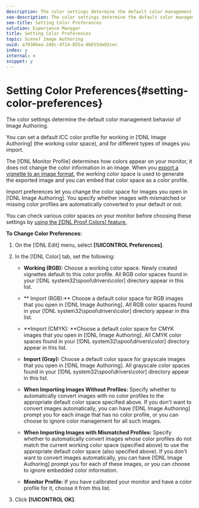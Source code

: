 ```yaml
---
description: The color settings determine the default color management behavior of Image Authoring.
seo-description: The color settings determine the default color management behavior of Image Authoring.
seo-title: Setting Color Preferences
solution: Experience Manager
title: Setting Color Preferences
topic: Scene7 Image Authoring
uuid: a7030bea-249c-4f24-855a-0b655de02cec
index: y
internal: n
snippet: y
---
```


# Setting Color Preferences{#setting-color-preferences}

The color settings determine the default color management behavior of Image Authoring.

You can set a default ICC color profile for working in [!DNL Image Authoring] (the working color space), and for different types of images you import.

The [!DNL Monitor Profile] determines how colors appear on your monitor, it does not change the color information in an image. When you [export a vignette to an image format](../c-vat-vign-img-rend/t-vat-exp-vign-img-file.md#task-18c83bf6c1ff4c879fc87939835c3e44), the working color space is used to generate the exported image and you can embed that color space as a color profile.

Import preferences let you change the color space for images you open in [!DNL Image Authoring]. You specify whether images with mismatched or missing color profiles are automatically converted to your default or not.

You can check various color spaces on your monitor before choosing these settings by [using the [!DNL Proof Colors] feature.](../c-vat-gs/c-vat-abt-color-mgmt/c-vat-abt-color-mgmt.md#concept-2a2d355fd8e841ca95a926397aed4cab)

**To Change Color Preferences:** 

1. On the [!DNL Edit] menu, select **[!UICONTROL Preferences]**.
1. In the [!DNL Color] tab, set the following:

    * **Working (RGB):** Choose a working color space. Newly created vignettes default to this color profile. All RGB color spaces found in your [!DNL system32\spool\drivers\color] directory appear in this list. 
    
    * ** Import (RGB):** Choose a default color space for RGB images that you open in [!DNL Image Authoring]. All RGB color spaces found in your [!DNL system32\spool\drivers\color] directory appear in this list. 
    
    * **Import (CMYK): **Choose a default color space for CMYK images that you open in [!DNL Image Authoring]. All CMYK color spaces found in your [!DNL system32\spool\drivers\color] directory appear in this list. 
    
    * **Import (Gray):** Choose a default color space for grayscale images that you open in [!DNL Image Authoring]. All grayscale color spaces found in your [!DNL system32\spool\drivers\color] directory appear in this list. 
    
    * **When Importing Images Without Profiles:** Specify whether to automatically convert images with no color profiles to the appropriate default color space specified above. If you don't want to convert images automatically, you can have [!DNL Image Authoring] prompt you for each image that has no color profile, or you can choose to ignore color management for all such images. 
    
    * **When Importing Images with Mismatched Profiles:** Specify whether to automatically convert images whose color profiles do not match the current working color space (specified above) to use the appropriate default color space (also specified above). If you don't want to convert images automatically, you can have [!DNL Image Authoring] prompt you for each of these images, or you can choose to ignore embedded color information. 
    
    * **Monitor Profile:** If you have calibrated your monitor and have a color profile for it, choose it from this list.

1. Click **[!UICONTROL OK]**.
